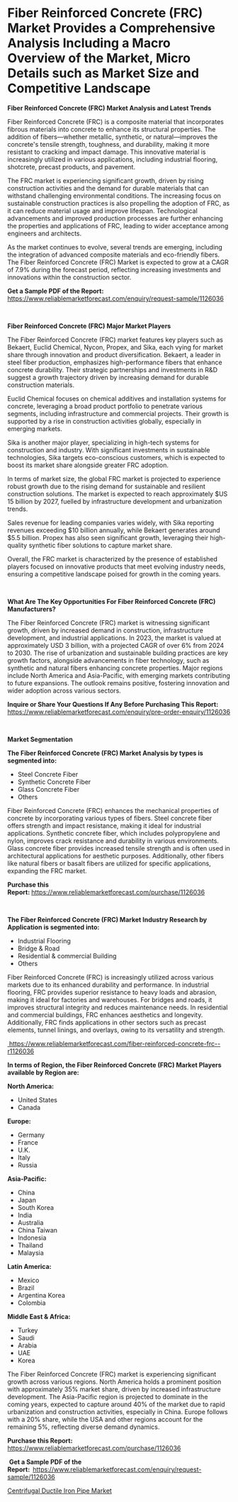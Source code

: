 <p><h1>Fiber Reinforced Concrete (FRC) Market Provides a Comprehensive Analysis Including a Macro Overview of the Market, Micro Details such as Market Size and Competitive Landscape</h1></p><p><strong>Fiber Reinforced Concrete (FRC) Market Analysis and Latest Trends</strong></p>
<p><p>Fiber Reinforced Concrete (FRC) is a composite material that incorporates fibrous materials into concrete to enhance its structural properties. The addition of fibers—whether metallic, synthetic, or natural—improves the concrete's tensile strength, toughness, and durability, making it more resistant to cracking and impact damage. This innovative material is increasingly utilized in various applications, including industrial flooring, shotcrete, precast products, and pavement.</p><p>The FRC market is experiencing significant growth, driven by rising construction activities and the demand for durable materials that can withstand challenging environmental conditions. The increasing focus on sustainable construction practices is also propelling the adoption of FRC, as it can reduce material usage and improve lifespan. Technological advancements and improved production processes are further enhancing the properties and applications of FRC, leading to wider acceptance among engineers and architects.</p><p>As the market continues to evolve, several trends are emerging, including the integration of advanced composite materials and eco-friendly fibers. The Fiber Reinforced Concrete (FRC) Market is expected to grow at a CAGR of 7.9% during the forecast period, reflecting increasing investments and innovations within the construction sector.</p></p>
<p><strong>Get a Sample PDF of the Report:&nbsp;</strong> <a href="https://www.reliablemarketforecast.com/enquiry/request-sample/1126036?utm_campaign=3525&utm_medium=2&utm_source=Github&utm_content=ia&utm_term=02042025&utm_id=fiber-reinforced-concrete-frc">https://www.reliablemarketforecast.com/enquiry/request-sample/1126036</a></p>
<p>&nbsp;</p>
<p><strong>Fiber Reinforced Concrete (FRC) Major Market Players</strong></p>
<p><p>The Fiber Reinforced Concrete (FRC) market features key players such as Bekaert, Euclid Chemical, Nycon, Propex, and Sika, each vying for market share through innovation and product diversification. Bekaert, a leader in steel fiber production, emphasizes high-performance fibers that enhance concrete durability. Their strategic partnerships and investments in R&D suggest a growth trajectory driven by increasing demand for durable construction materials.</p><p>Euclid Chemical focuses on chemical additives and installation systems for concrete, leveraging a broad product portfolio to penetrate various segments, including infrastructure and commercial projects. Their growth is supported by a rise in construction activities globally, especially in emerging markets.</p><p>Sika is another major player, specializing in high-tech systems for construction and industry. With significant investments in sustainable technologies, Sika targets eco-conscious customers, which is expected to boost its market share alongside greater FRC adoption.</p><p>In terms of market size, the global FRC market is projected to experience robust growth due to the rising demand for sustainable and resilient construction solutions. The market is expected to reach approximately $US 15 billion by 2027, fuelled by infrastructure development and urbanization trends.</p><p>Sales revenue for leading companies varies widely, with Sika reporting revenues exceeding $10 billion annually, while Bekaert generates around $5.5 billion. Propex has also seen significant growth, leveraging their high-quality synthetic fiber solutions to capture market share.</p><p>Overall, the FRC market is characterized by the presence of established players focused on innovative products that meet evolving industry needs, ensuring a competitive landscape poised for growth in the coming years.</p></p>
<p>&nbsp;</p>
<p><strong>What Are The Key Opportunities For Fiber Reinforced Concrete (FRC) Manufacturers?</strong></p>
<p><p>The Fiber Reinforced Concrete (FRC) market is witnessing significant growth, driven by increased demand in construction, infrastructure development, and industrial applications. In 2023, the market is valued at approximately USD 3 billion, with a projected CAGR of over 6% from 2024 to 2030. The rise of urbanization and sustainable building practices are key growth factors, alongside advancements in fiber technology, such as synthetic and natural fibers enhancing concrete properties. Major regions include North America and Asia-Pacific, with emerging markets contributing to future expansions. The outlook remains positive, fostering innovation and wider adoption across various sectors.</p></p>
<p><strong>Inquire or Share Your Questions If Any Before Purchasing This Report:</strong> <a href="https://www.reliablemarketforecast.com/enquiry/pre-order-enquiry/1126036?utm_campaign=3525&utm_medium=2&utm_source=Github&utm_content=ia&utm_term=02042025&utm_id=fiber-reinforced-concrete-frc">https://www.reliablemarketforecast.com/enquiry/pre-order-enquiry/1126036</a></p>
<p>&nbsp;</p>
<p><strong>Market Segmentation</strong></p>
<p><strong>The Fiber Reinforced Concrete (FRC) Market Analysis by types is segmented into:</strong></p>
<p><ul><li>Steel Concrete Fiber</li><li>Synthetic Concrete Fiber</li><li>Glass Concrete Fiber</li><li>Others</li></ul></p>
<p><p>Fiber Reinforced Concrete (FRC) enhances the mechanical properties of concrete by incorporating various types of fibers. Steel concrete fiber offers strength and impact resistance, making it ideal for industrial applications. Synthetic concrete fiber, which includes polypropylene and nylon, improves crack resistance and durability in various environments. Glass concrete fiber provides increased tensile strength and is often used in architectural applications for aesthetic purposes. Additionally, other fibers like natural fibers or basalt fibers are utilized for specific applications, expanding the FRC market.</p></p>
<p><strong>Purchase this Report:&nbsp;</strong><a href="https://www.reliablemarketforecast.com/purchase/1126036?utm_campaign=3525&utm_medium=2&utm_source=Github&utm_content=ia&utm_term=02042025&utm_id=fiber-reinforced-concrete-frc">https://www.reliablemarketforecast.com/purchase/1126036</a></p>
<p>&nbsp;</p>
<p><strong>The Fiber Reinforced Concrete (FRC) Market Industry Research by Application is segmented into:</strong></p>
<p><ul><li>Industrial Flooring</li><li>Bridge & Road</li><li>Residential & commercial Building</li><li>Others</li></ul></p>
<p><p>Fiber Reinforced Concrete (FRC) is increasingly utilized across various markets due to its enhanced durability and performance. In industrial flooring, FRC provides superior resistance to heavy loads and abrasion, making it ideal for factories and warehouses. For bridges and roads, it improves structural integrity and reduces maintenance needs. In residential and commercial buildings, FRC enhances aesthetics and longevity. Additionally, FRC finds applications in other sectors such as precast elements, tunnel linings, and overlays, owing to its versatility and strength.</p></p>
<p><a href="https://www.reliablemarketforecast.com/fiber-reinforced-concrete-frc--r1126036?utm_campaign=3525&utm_medium=2&utm_source=Github&utm_content=ia&utm_term=02042025&utm_id=fiber-reinforced-concrete-frc">&nbsp;https://www.reliablemarketforecast.com/fiber-reinforced-concrete-frc--r1126036</a></p>
<p><strong>In terms of Region, the Fiber Reinforced Concrete (FRC) Market Players available by Region are:</strong></p>
<p>
    <p> <strong> North America: </strong>
        <ul>
            <li>United States</li>
            <li>Canada</li>
        </ul>
        </p> 
    <p> <strong> Europe: </strong>
        <ul>
            <li>Germany</li>
            <li>France</li>
            <li>U.K.</li>
            <li>Italy</li>
            <li>Russia</li>
        </ul>
        </p> 
    <p> <strong> Asia-Pacific: </strong>
        <ul>
            <li>China</li>
            <li>Japan</li>
            <li>South Korea</li>
            <li>India</li>
            <li>Australia</li>
            <li>China Taiwan</li>
            <li>Indonesia</li>
            <li>Thailand</li>
            <li>Malaysia</li>
        </ul>
        </p> 
    <p> <strong> Latin America: </strong>
        <ul>
            <li>Mexico</li>
            <li>Brazil</li>
            <li>Argentina Korea</li>
            <li>Colombia</li>
        </ul>
        </p> 
    <p> <strong> Middle East & Africa: </strong>
        <ul>
            <li>Turkey</li>
            <li>Saudi</li>
            <li>Arabia</li>
            <li>UAE</li>
            <li>Korea</li>
        </ul>
    </p>
    </p>
<p><p>The Fiber Reinforced Concrete (FRC) market is experiencing significant growth across various regions. North America holds a prominent position with approximately 35% market share, driven by increased infrastructure development. The Asia-Pacific region is projected to dominate in the coming years, expected to capture around 40% of the market due to rapid urbanization and construction activities, especially in China. Europe follows with a 20% share, while the USA and other regions account for the remaining 5%, reflecting diverse demand dynamics.</p></p>
<p><strong>Purchase this Report: </strong><a href="https://www.reliablemarketforecast.com/purchase/1126036?utm_campaign=3525&utm_medium=2&utm_source=Github&utm_content=ia&utm_term=02042025&utm_id=fiber-reinforced-concrete-frc">https://www.reliablemarketforecast.com/purchase/1126036</a></p>
<p>&nbsp;<strong>Get a Sample PDF of the Report:&nbsp;&nbsp;</strong><a href="https://www.reliablemarketforecast.com/enquiry/request-sample/1126036?utm_campaign=3525&utm_medium=2&utm_source=Github&utm_content=ia&utm_term=02042025&utm_id=fiber-reinforced-concrete-frc">https://www.reliablemarketforecast.com/enquiry/request-sample/1126036</a></p>
<p><strong></strong></p>
<p><p><a href="https://github.com/sharphadan/Market-Research-Report-List-1/blob/main/centrifugal-ductile-iron-pipe-market.md?utm_campaign=3525&utm_medium=2&utm_source=Github&utm_content=ia&utm_term=02042025&utm_id=fiber-reinforced-concrete-frc">Centrifugal Ductile Iron Pipe Market</a></p></p>